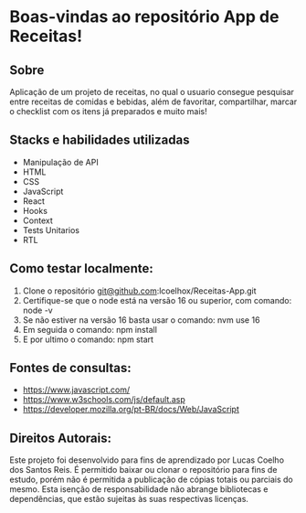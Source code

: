 # Boas-vindas ao repositório App de Receitas!

## Sobre
Aplicação de um projeto de receitas, no qual o usuario consegue pesquisar entre receitas de comidas e bebidas, além de favoritar, compartilhar, marcar o checklist com os itens já preparados e muito mais!

## Stacks e habilidades utilizadas
- Manipulação de API
- HTML
- CSS
- JavaScript
- React
- Hooks
- Context
- Tests Unitarios
- RTL

## Como testar localmente:
1. Clone o repositório git@github.com:lcoelhox/Receitas-App.git
2. Certifique-se que o node está na versão 16 ou superior, com comando: node -v
3. Se não estiver na versão 16 basta usar o comando: nvm use 16
4. Em seguida o comando: npm install
5. E por ultimo o comando: npm start

## Fontes de consultas:
- https://www.javascript.com/
- https://www.w3schools.com/js/default.asp
- https://developer.mozilla.org/pt-BR/docs/Web/JavaScript

## Direitos Autorais:
Este projeto foi desenvolvido para fins de aprendizado por Lucas Coelho dos Santos Reis. É permitido baixar ou clonar o repositório para fins de estudo, porém não é permitida a publicação de cópias totais ou parciais do mesmo. Esta isenção de responsabilidade não abrange bibliotecas e dependências, que estão sujeitas às suas respectivas licenças.
